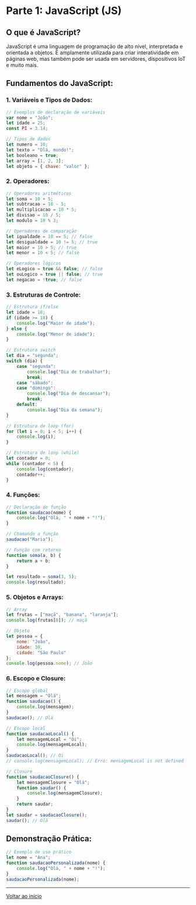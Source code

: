# Parte 1: JavaScript (JS)

## O que é JavaScript?
JavaScript é uma linguagem de programação de alto nível, interpretada e orientada a objetos. É amplamente utilizada para criar interatividade em páginas web, mas também pode ser usada em servidores, dispositivos IoT e muito mais.

## Fundamentos do JavaScript:

### 1. Variáveis e Tipos de Dados:
```javascript
// Exemplos de declaração de variáveis
var nome = "João";
let idade = 25;
const PI = 3.14;

// Tipos de dados
let numero = 10;
let texto = "Olá, mundo!";
let booleano = true;
let array = [1, 2, 3];
let objeto = { chave: "valor" };
```

### 2. Operadores:
```javascript
// Operadores aritméticos
let soma = 10 + 5;
let subtracao = 10 - 5;
let multiplicacao = 10 * 5;
let divisao = 10 / 5;
let modulo = 10 % 3;

// Operadores de comparação
let igualdade = 10 == 5; // false
let desigualdade = 10 != 5; // true
let maior = 10 > 5; // true
let menor = 10 < 5; // false

// Operadores lógicos
let eLogico = true && false; // false
let ouLogico = true || false; // true
let negacao = !true; // false
```

### 3. Estruturas de Controle:
```javascript
// Estrutura if/else
let idade = 18;
if (idade >= 18) {
    console.log("Maior de idade");
} else {
    console.log("Menor de idade");
}

// Estrutura switch
let dia = "segunda";
switch (dia) {
    case "segunda":
        console.log("Dia de trabalhar");
        break;
    case "sábado":
    case "domingo":
        console.log("Dia de descansar");
        break;
    default:
        console.log("Dia da semana");
}

// Estrutura de loop (for)
for (let i = 0; i < 5; i++) {
    console.log(i);
}

// Estrutura de loop (while)
let contador = 0;
while (contador < 5) {
    console.log(contador);
    contador++;
}
```

### 4. Funções:
```javascript
// Declaração de função
function saudacao(nome) {
    console.log("Olá, " + nome + "!");
}

// Chamando a função
saudacao("Maria");

// Função com retorno
function soma(a, b) {
    return a + b;
}

let resultado = soma(3, 5);
console.log(resultado);
```

### 5. Objetos e Arrays:
```javascript
// Array
let frutas = ["maçã", "banana", "laranja"];
console.log(frutas[0]); // maçã

// Objeto
let pessoa = {
    nome: "João",
    idade: 30,
    cidade: "São Paulo"
};
console.log(pessoa.nome); // João
```

### 6. Escopo e Closure:
```javascript
// Escopo global
let mensagem = "Olá";
function saudacao() {
    console.log(mensagem);
}
saudacao(); // Olá

// Escopo local
function saudacaoLocal() {
    let mensagemLocal = "Oi";
    console.log(mensagemLocal);
}
saudacaoLocal(); // Oi
// console.log(mensagemLocal); // Erro: mensagemLocal is not defined

// Closure
function saudacaoClosure() {
    let mensagemClosure = "Olá";
    function saudar() {
        console.log(mensagemClosure);
    }
    return saudar;
}
let saudar = saudacaoClosure();
saudar(); // Olá
```

## Demonstração Prática:
```javascript
// Exemplo de uso prático
let nome = "Ana";
function saudacaoPersonalizada(nome) {
    console.log("Olá, " + nome + "!");
}
saudacaoPersonalizada(nome);
```

---
[Voltar ao início](../../README.md)